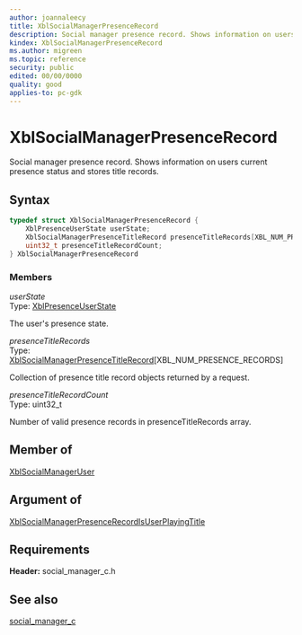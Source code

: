 ```yaml
---
author: joannaleecy
title: XblSocialManagerPresenceRecord
description: Social manager presence record. Shows information on users current presence status and stores title records.
kindex: XblSocialManagerPresenceRecord
ms.author: migreen
ms.topic: reference
security: public
edited: 00/00/0000
quality: good
applies-to: pc-gdk
---
```


# XblSocialManagerPresenceRecord  

Social manager presence record. Shows information on users current presence status and stores title records.  

## Syntax  
  
```cpp
typedef struct XblSocialManagerPresenceRecord {  
    XblPresenceUserState userState;  
    XblSocialManagerPresenceTitleRecord presenceTitleRecords[XBL_NUM_PRESENCE_RECORDS];  
    uint32_t presenceTitleRecordCount;  
} XblSocialManagerPresenceRecord  
```
  
### Members  
  
*userState*  
Type: [XblPresenceUserState](../../presence_c/enums/xblpresenceuserstate.md)  
  
The user's presence state.
  
*presenceTitleRecords*  
Type: [XblSocialManagerPresenceTitleRecord](xblsocialmanagerpresencetitlerecord.md)[XBL_NUM_PRESENCE_RECORDS]  
  
Collection of presence title record objects returned by a request.
  
*presenceTitleRecordCount*  
Type: uint32_t  
  
Number of valid presence records in presenceTitleRecords array.
  
## Member of
  
[XblSocialManagerUser](xblsocialmanageruser.md)
  
## Argument of
  
[XblSocialManagerPresenceRecordIsUserPlayingTitle](../functions/xblsocialmanagerpresencerecordisuserplayingtitle.md)
  
## Requirements  
  
**Header:** social_manager_c.h
  
## See also  
[social_manager_c](../social_manager_c_members.md)  
  
  